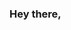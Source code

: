 ### Hey there,
<!-- 🤙 -->

<div align="center">
<!--   <a href="https://github.com/yujiyc"> -->
<!--   <img align="left" height="100em" src="https://github-readme-stats.vercel.app/api/top-langs/?username=yujiyc&layout=compact&langs_count=7&theme=dark"/> -->
<!--   <img align="left" alt="git" style="border-radius:50px;" src="https://i.pinimg.com/originals/6e/99/65/6e9965f5383f12f2981d342b0e1c509f.gif"> -->
</div>
